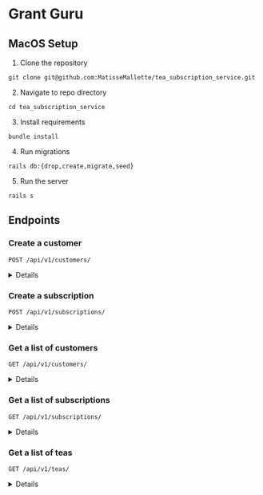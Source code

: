 # Grant Guru

## MacOS Setup

1. Clone the repository
```
git clone git@github.com:MatisseMallette/tea_subscription_service.git
```
2. Navigate to repo directory
```
cd tea_subscription_service
```
3. Install requirements
```
bundle install
```
4. Run migrations
```
rails db:{drop,create,migrate,seed}
```
5. Run the server
```
rails s
```

## Endpoints

### Create a customer

```http
POST /api/v1/customers/
```

<details close>
<summary>  Details </summary>
<br>


Parameters: <br>
```
FIRST_NAME=string
LAST_NAME=string
EMAIL=string
ADDRESS=string
```

| Code | Description |
| :--- | :--- |
| 200 | `OK` |

Example Response:

```json
{
    "data": {
        "id": "3",
        "type": "customer",
        "attributes": {
            "first_name": "jeff",
            "last_name": "johnson",
            "email": "jeffjohnson@gmail.com",
            "address": "123 Main Street"
        }
    }
}
```
</details>

### Create a subscription

```http
POST /api/v1/subscriptions/
```

<details close>
<summary>  Details </summary>
<br>


Parameters: <br>
```
TITLE=string
PRICE=string
STATUS=string
FREQUENCY=string
TEA_ID=integer
CUSTOMER_ID=integer
```

| Code | Description |
| :--- | :--- |
| 200 | `OK` |

Example Response:

```json
{
    "data": {
        "id": "1",
        "type": "subscription",
        "attributes": {
            "title": "A subscription!",
            "price": "$100",
            "status": "active",
            "frequency": "high"
        },
        "relationships": {
            "customer": {
                "data": {
                    "id": "1",
                    "type": "customer"
                }
            },
            "tea": {
                "data": {
                    "id": "1",
                    "type": "tea"
                }
            }
        }
    }
}
```
</details>

### Get a list of customers

```http
GET /api/v1/customers/
```

<details close>
<summary>  Details </summary>
<br>

| Code | Description |
| :--- | :--- |
| 200 | `OK` |

Example Response:

```json
{
    "data": [
        {
            "id": "1",
            "type": "customer",
            "attributes": {
                "first_name": "jeff",
                "last_name": "johnson",
                "email": "jeffjohnson@gmail.com",
                "address": "123 Main Street"
            }
        },
        {
            "id": "2",
            "type": "customer",
            "attributes": {
                "first_name": "jeff",
                "last_name": "johnson",
                "email": "jeffjohnson@gmail.com",
                "address": "123 Main Street"
            }
        },
        {
            "id": "3",
            "type": "customer",
            "attributes": {
                "first_name": "jeff",
                "last_name": "johnson",
                "email": "jeffjohnson@gmail.com",
                "address": "123 Main Street"
            }
        },
        {
            "id": "4",
            "type": "customer",
            "attributes": {
                "first_name": "jeffino",
                "last_name": "johnson",
                "email": "jeffjohnson@gmail.com",
                "address": "123 Main Street"
            }
        },
        {
            "id": "5",
            "type": "customer",
            "attributes": {
                "first_name": "matisse",
                "last_name": "mallette",
                "email": "matisse@gmail.com",
                "address": "1234 Main Street"
            }
        }
    ]
}
```
</details>

### Get a list of subscriptions

```http
GET /api/v1/subscriptions/
```

<details close>
<summary>  Details </summary>
<br>

| Code | Description |
| :--- | :--- |
| 200 | `OK` |

Example Response:

```json
{
    "data": [
        {
            "id": "2",
            "type": "subscription",
            "attributes": {
                "title": "A subscription!",
                "price": "$100",
                "status": "active",
                "frequency": "high"
            },
            "relationships": {
                "customer": {
                    "data": {
                        "id": "1",
                        "type": "customer"
                    }
                },
                "tea": {
                    "data": {
                        "id": "1",
                        "type": "tea"
                    }
                }
            }
        },
        {
            "id": "3",
            "type": "subscription",
            "attributes": {
                "title": "New subscription!!",
                "price": "$200",
                "status": "active",
                "frequency": "high"
            },
            "relationships": {
                "customer": {
                    "data": {
                        "id": "1",
                        "type": "customer"
                    }
                },
                "tea": {
                    "data": {
                        "id": "1",
                        "type": "tea"
                    }
                }
            }
        },
        {
            "id": "1",
            "type": "subscription",
            "attributes": {
                "title": "A subscription!",
                "price": "$100",
                "status": "inactive",
                "frequency": "high"
            },
            "relationships": {
                "customer": {
                    "data": {
                        "id": "1",
                        "type": "customer"
                    }
                },
                "tea": {
                    "data": {
                        "id": "1",
                        "type": "tea"
                    }
                }
            }
        }
    ]
}
```
</details>

### Get a list of teas

```http
GET /api/v1/teas/
```

<details close>
<summary>  Details </summary>
<br>

| Code | Description |
| :--- | :--- |
| 200 | `OK` |

Example Response:

```json
{
    "data": [
        {
            "id": "1",
            "type": "tea",
            "attributes": {
                "title": "Tea1",
                "description": "Tea1 description",
                "temperature": "Tea1 temperature",
                "brew_time": "Tea1 brew time"
            }
        },
        {
            "id": "2",
            "type": "tea",
            "attributes": {
                "title": "Tea2",
                "description": "Tea2 description",
                "temperature": "Tea2 temperature",
                "brew_time": "Tea2 brew time"
            }
        },
        {
            "id": "3",
            "type": "tea",
            "attributes": {
                "title": "Tea3",
                "description": "Tea3 description",
                "temperature": "Tea3 temperature",
                "brew_time": "Tea3 brew time"
            }
        }
    ]
}
```
</details>
